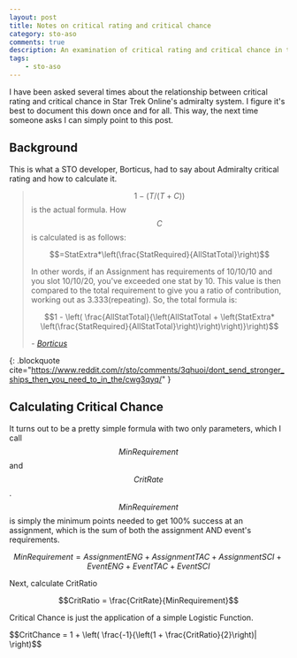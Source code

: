 ```yaml
---
layout: post
title: Notes on critical rating and critical chance
category: sto-aso
comments: true
description: An examination of critical rating and critical chance in the Admiralty system. 
tags:
    - sto-aso
---
```


I have been asked several times about the relationship between critical rating and critical chance in Star Trek Online's admiralty system. I figure it's best to document this down once and for all. This way, the next time someone asks I can simply point to this post.

## Background

This is what a STO developer, Borticus, had to say about Admiralty critical rating and how to calculate it.

> $$1-(T/(T+C))$$ is the actual formula.
> How $$C$$ is calculated is as follows:
> 
> $$=StatExtra*\left(\frac{StatRequired}{AllStatTotal}\right)$$
> 
> In other words, if an Assignment has requirements of 10/10/10 and you slot 10/10/20, you've exceeded one stat by 10. This value is then compared to the total requirement to give you a ratio of contribution, working out as 3.333(repeating).
> So, the total formula is:
>
> $$1 - \left( \frac{AllStatTotal}{\left(AllStatTotal + \left(StatExtra* \left(\frac{StatRequired}{AllStatTotal}\right)\right)\right)}\right)$$
><footer><cite> - <a href="https://www.reddit.com/r/sto/comments/3qhuoi/dont_send_stronger_ships_then_you_need_to_in_the/cwg3qyq/">Borticus</a></cite></footer>
{: .blockquote cite="https://www.reddit.com/r/sto/comments/3qhuoi/dont_send_stronger_ships_then_you_need_to_in_the/cwg3qyq/" }


## Calculating Critical Chance

It turns out to be a pretty simple formula with two only parameters, which I call $$MinRequirement$$ and $$CritRate$$. $$MinRequirement$$ is simply the minimum points needed to get 100% success at an assignment, which is the sum of both the assignment AND event's requirements.

$$MinRequirement = AssignmentENG + AssignmentTAC + AssignmentSCI + EventENG + EventTAC + EventSCI$$

Next, calculate CritRatio

$$CritRatio = \frac{CritRate}{MinRequirement}$$

Critical Chance is just the application of a simple Logistic Function.

$$CritChance = 1 + \left( \frac{-1}{\left(1 + \frac{CritRatio}{2}\right)| \right)$$

